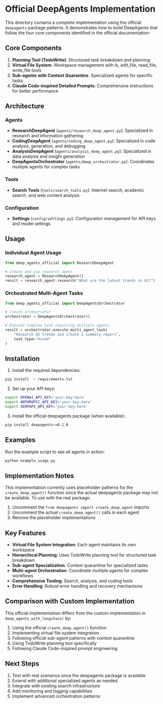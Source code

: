 # Official DeepAgents Implementation

This directory contains a complete implementation using the official `deepagents` package patterns. It demonstrates how to build DeepAgents that follow the four core components identified in the official documentation:

## Core Components

1. **Planning Tool (TodoWrite)**: Structured task breakdown and planning
2. **Virtual File System**: Workspace management with ls, edit_file, read_file, write_file tools
3. **Sub-agents with Context Quarantine**: Specialized agents for specific tasks
4. **Claude Code-inspired Detailed Prompts**: Comprehensive instructions for better performance

## Architecture

### Agents

- **ResearchDeepAgent** (`agents/research_deep_agent.py`): Specialized in research and information gathering
- **CodingDeepAgent** (`agents/coding_deep_agent.py`): Specialized in code analysis, generation, and debugging
- **AnalysisDeepAgent** (`agents/analysis_deep_agent.py`): Specialized in data analysis and insight generation
- **DeepAgentsOrchestrator** (`agents/deep_orchestrator.py`): Coordinates multiple agents for complex tasks

### Tools

- **Search Tools** (`tools/search_tools.py`): Internet search, academic search, and web content analysis

### Configuration

- **Settings** (`config/settings.py`): Configuration management for API keys and model settings

## Usage

### Individual Agent Usage

```python
from deep_agents_official import ResearchDeepAgent

# Create and use research agent
research_agent = ResearchDeepAgent()
result = research_agent.research("What are the latest trends in AI?")
```

### Orchestrated Multi-Agent Tasks

```python
from deep_agents_official import DeepAgentsOrchestrator

# Create orchestrator
orchestrator = DeepAgentsOrchestrator()

# Execute complex task requiring multiple agents
result = orchestrator.execute_multi_agent_task(
    "Research AI trends and create a summary report", 
    task_type="mixed"
)
```

## Installation

1. Install the required dependencies:
```bash
pip install -r requirements.txt
```

2. Set up your API keys:
```bash
export OPENAI_API_KEY='your-key-here'
export ANTHROPIC_API_KEY='your-key-here'
export SERPAPI_API_KEY='your-key-here'
```

3. Install the official deepagents package (when available):
```bash
pip install deepagents>=0.1.0
```

## Examples

Run the example script to see all agents in action:

```bash
python example_usage.py
```

## Implementation Notes

This implementation currently uses placeholder patterns for the `create_deep_agent()` function since the actual deepagents package may not be available. To use with the real package:

1. Uncomment the `from deepagents import create_deep_agent` imports
2. Uncomment the actual `create_deep_agent()` calls in each agent
3. Remove the placeholder implementations

## Key Features

- **Virtual File System Integration**: Each agent maintains its own workspace
- **Hierarchical Planning**: Uses TodoWrite planning tool for structured task breakdown
- **Sub-agent Specialization**: Context quarantine for specialized tasks
- **Multi-agent Orchestration**: Coordinate multiple agents for complex workflows
- **Comprehensive Tooling**: Search, analysis, and coding tools
- **Error Handling**: Robust error handling and recovery mechanisms

## Comparison with Custom Implementation

This official implementation differs from the custom implementation in `deep_agents_with_langchain/` by:

1. Using the official `create_deep_agent()` function
2. Implementing virtual file system integration
3. Following official sub-agent patterns with context quarantine
4. Using TodoWrite planning tool specifically
5. Following Claude Code-inspired prompt engineering

## Next Steps

1. Test with real scenarios once the deepagents package is available
2. Extend with additional specialized agents as needed
3. Integrate with existing search infrastructure
4. Add monitoring and logging capabilities
5. Implement advanced orchestration patterns
